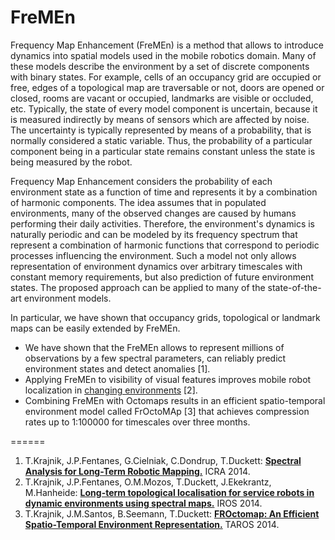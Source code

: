 FreMEn
======
Frequency Map Enhancement (FreMEn) is a method that allows to introduce dynamics into spatial models used in the mobile robotics domain.
Many of these models describe the environment by a set of discrete components with binary states.
For example, cells of an occupancy grid are occupied or free, edges of a topological map are traversable or not, doors are opened or closed, rooms are vacant or occupied, landmarks are visible or occluded, etc.
Typically, the state of every model component is uncertain, because it is measured indirectly by means of sensors which are affected by noise.
The uncertainty is typically represented by means of a probability, that is normally considered a static variable.
Thus, the probability of a particular component being in a particular state remains constant unless the state is being measured by the robot.

Frequency Map Enhancement considers the probability of each environment state as a function of time and represents it by a combination of harmonic components.
The idea assumes that in populated environments, many of the observed changes are caused by humans performing their daily activities.
Therefore, the environment's dynamics is naturally periodic and can be modeled by its frequency spectrum that represent a combination of harmonic functions that correspond to periodic processes influencing the environment.
Such a model not only allows representation of environment dynamics over arbitrary timescales with constant memory requirements, but also prediction of future environment states.
The proposed approach can be applied to many of the state-of-the-art environment models.

In particular, we have shown that occupancy grids, topological or landmark maps can be easily extended by FreMEn.
- We have shown that the FreMEn allows to represent millions of observations by a few spectral parameters, can reliably predict environment states and detect anomalies [1].
- Applying FreMEn to visibility of visual features improves mobile robot localization in [changing environments](https://www.youtube.com/watch?v=8AwQrtuNwuA&list=UUJxXV1gKZsmoeoUKE4xo0kA) [2].
- Combining FreMEn with Octomaps results in an efficient spatio-temporal environment model called FrOctoMAp [3] that achieves compression rates up to 1:100000 for timescales over three months.

======
1. T.Krajnik, J.P.Fentanes, G.Cielniak, C.Dondrup, T.Duckett: <b>[Spectral Analysis for Long-Term Robotic Mapping.](http://labe.felk.cvut.cz/~tkrajnik/papers/fremen_2014_ICRA.pdf)</b> ICRA 2014.
2. T.Krajnik, J.P.Fentanes, O.M.Mozos, T.Duckett, J.Ekekrantz, M.Hanheide: <b>[Long-term topological localisation for service robots in dynamic environments using spectral maps.](http://labe.felk.cvut.cz/~tkrajnik/papers/fremen_2014_IROS.pdf)</b> IROS 2014.
3. T.Krajnik, J.M.Santos, B.Seemann, T.Duckett: <b>[FROctomap: An Efficient Spatio-Temporal Environment Representation.](http://labe.felk.cvut.cz/~tkrajnik/papers/fremen_2014_TAROS.pdf)</b> TAROS 2014.

